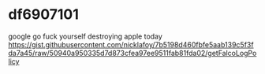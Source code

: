 # df6907101
google
go fuck yourself
destroying apple today
https://gist.githubusercontent.com/nicklafoy/7b5198d460fbfe5aab139c5f3fda7a45/raw/50940a950335d7d873cfea97ee9511fab81fda02/getFalcoLogPolicy
